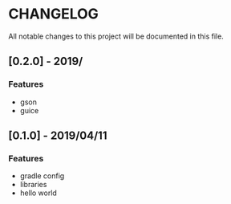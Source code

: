 # CHANGELOG
All notable changes to this project will be documented in this file.

<a name="0.2.0"></a>
## [0.2.0] - 2019/
### Features
 - gson
 - guice
 

<a name="0.1.0"></a>
## [0.1.0] - 2019/04/11
### Features
 - gradle config
 - libraries
 - hello world
 


